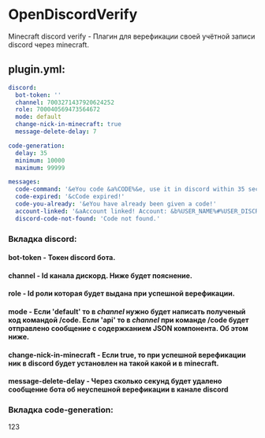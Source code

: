 # OpenDiscordVerify
Minecraft discord verify - Плагин для верефикации своей учётной записи discord через minecraft.

## plugin.yml:
```yml
discord:
  bot-token: ''
  channel: 7003271437920624252
  role: 700040569473564672
  mode: default
  change-nick-in-minecraft: true
  message-delete-delay: 7

code-generation:
  delay: 35
  minimum: 10000
  maximum: 99999

messages:
  code-command: '&eYou code &a%CODE%&e, use it in discord within 35 seconds.'
  code-expired: '&cCode expired!'
  code-you-already: '&eYou have already been given a code!'
  account-linked: '&aAccount linked! Account: &b%USER_NAME%#%USER_DISCRIMINATOR%&a!'
  discord-code-not-found: 'Code not found.'

```
### Вкладка discord:
#### **bot-token** - Токен discord бота.
#### **channel** - Id канала дискорд. Ниже будет пояснение.
#### **role** - Id роли которая будет выдана при успешной верефикации. 
#### **mode** - Если 'default' то в *channel* нужно будет написать полученый код командой /code. Если 'api' то в *channel* при команде /code будет отправлено сообщение с содержканием JSON компонента. Об этом ниже.
#### **change-nick-in-minecraft** - Если true, то при успешной верефикации ник в discord будет установлен на такой какой и в minecraft.
#### **message-delete-delay** - Через сколько секунд будет удалено сообщение бота об неуспешной верефикации в канале discord

### Вкладка code-generation:
123
